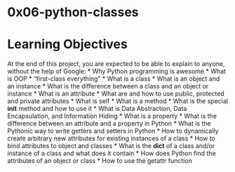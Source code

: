 # 0x06-python-classes
# Learning Objectives

At the end of this project, you are expected to be able to explain to anyone, without the help of Google:
    * Why Python programming is awesome
    * What is OOP
    * “first-class everything”
    * What is a class
    * What is an object and an instance
    * What is the difference between a class and an object or instance
    * What is an attribute
    * What are and how to use public, protected and private attributes
    * What is self
    * What is a method
    * What is the special __init__ method and how to use it
    * What is Data Abstraction, Data Encapsulation, and Information Hiding
    * What is a property
    * What is the difference between an attribute and a property in Python
    * What is the Pythonic way to write getters and setters in Python
    * How to dynamically create arbitrary new attributes for existing instances of a class
    * How to bind attributes to object and classes
    * What is the __dict__ of a class and/or instance of a class and what does it contain
    * How does Python find the attributes of an object or class
    * How to use the getattr function


